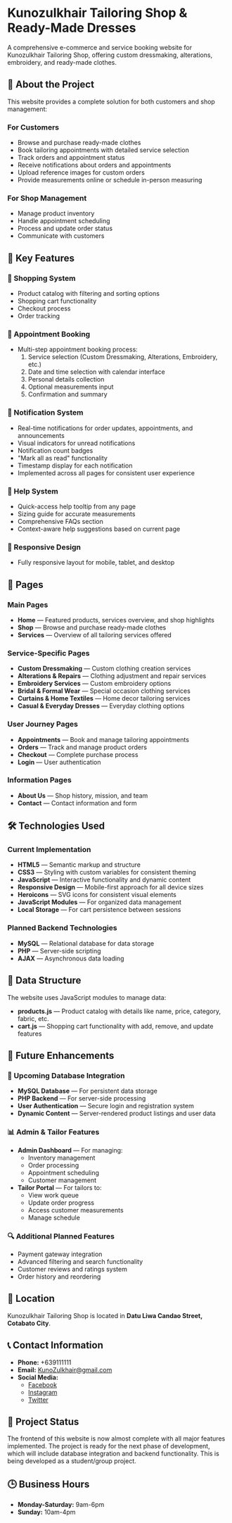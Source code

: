 
# Kunozulkhair Tailoring Shop & Ready-Made Dresses

A comprehensive e-commerce and service booking website for Kunozulkhair Tailoring Shop, offering custom dressmaking, alterations, embroidery, and ready-made clothes.

## 📌 About the Project

This website provides a complete solution for both customers and shop management:

### For Customers
- Browse and purchase ready-made clothes
- Book tailoring appointments with detailed service selection
- Track orders and appointment status
- Receive notifications about orders and appointments
- Upload reference images for custom orders
- Provide measurements online or schedule in-person measuring

### For Shop Management
- Manage product inventory
- Handle appointment scheduling
- Process and update order status
- Communicate with customers

## 🌟 Key Features

### 🛒 Shopping System
- Product catalog with filtering and sorting options
- Shopping cart functionality
- Checkout process
- Order tracking

### 📅 Appointment Booking
- Multi-step appointment booking process:
  1. Service selection (Custom Dressmaking, Alterations, Embroidery, etc.)
  2. Date and time selection with calendar interface
  3. Personal details collection
  4. Optional measurements input
  5. Confirmation and summary

### 🔔 Notification System
- Real-time notifications for order updates, appointments, and announcements
- Visual indicators for unread notifications
- Notification count badges
- "Mark all as read" functionality
- Timestamp display for each notification
- Implemented across all pages for consistent user experience

### 💬 Help System
- Quick-access help tooltip from any page
- Sizing guide for accurate measurements
- Comprehensive FAQs section
- Context-aware help suggestions based on current page

### 📱 Responsive Design
- Fully responsive layout for mobile, tablet, and desktop

## 📂 Pages

### Main Pages
- **Home** — Featured products, services overview, and shop highlights
- **Shop** — Browse and purchase ready-made clothes
- **Services** — Overview of all tailoring services offered

### Service-Specific Pages
- **Custom Dressmaking** — Custom clothing creation services
- **Alterations & Repairs** — Clothing adjustment and repair services
- **Embroidery Services** — Custom embroidery options
- **Bridal & Formal Wear** — Special occasion clothing services
- **Curtains & Home Textiles** — Home decor tailoring services
- **Casual & Everyday Dresses** — Everyday clothing options

### User Journey Pages
- **Appointments** — Book and manage tailoring appointments
- **Orders** — Track and manage product orders
- **Checkout** — Complete purchase process
- **Login** — User authentication

### Information Pages
- **About Us** — Shop history, mission, and team
- **Contact** — Contact information and form

## 🛠️ Technologies Used

### Current Implementation
- **HTML5** — Semantic markup and structure
- **CSS3** — Styling with custom variables for consistent theming
- **JavaScript** — Interactive functionality and dynamic content
- **Responsive Design** — Mobile-first approach for all device sizes
- **Heroicons** — SVG icons for consistent visual elements
- **JavaScript Modules** — For organized data management
- **Local Storage** — For cart persistence between sessions

### Planned Backend Technologies
- **MySQL** — Relational database for data storage
- **PHP** — Server-side scripting
- **AJAX** — Asynchronous data loading

## 🔄 Data Structure

The website uses JavaScript modules to manage data:
- **products.js** — Product catalog with details like name, price, category, fabric, etc.
- **cart.js** — Shopping cart functionality with add, remove, and update features

## 🚀 Future Enhancements

### 🔄 Upcoming Database Integration
- **MySQL Database** — For persistent data storage
- **PHP Backend** — For server-side processing
- **User Authentication** — Secure login and registration system
- **Dynamic Content** — Server-rendered product listings and user data

### 📊 Admin & Tailor Features
- **Admin Dashboard** — For managing:
  - Inventory management
  - Order processing
  - Appointment scheduling
  - Customer management
- **Tailor Portal** — For tailors to:
  - View work queue
  - Update order progress
  - Access customer measurements
  - Manage schedule

### 🔍 Additional Planned Features
- Payment gateway integration
- Advanced filtering and search functionality
- Customer reviews and ratings system
- Order history and reordering

## 📍 Location
Kunozulkhair Tailoring Shop is located in **Datu Liwa Candao Street, Cotabato City**.

## 📞 Contact Information
- **Phone:** +639111111
- **Email:** KunoZulkhair@gmail.com
- **Social Media:**
  - [Facebook](https://www.facebook.com/profile.php?id=61575972894049)
  - [Instagram](https://www.instagram.com/tailorshopdresses)
  - [Twitter](https://x.com/Shopdress12)

## 📑 Project Status
The frontend of this website is now almost complete with all major features implemented. The project is ready for the next phase of development, which will include database integration and backend functionality. This is being developed as a student/group project.

## 🕒 Business Hours
- **Monday-Saturday:** 9am-6pm
- **Sunday:** 10am-4pm
